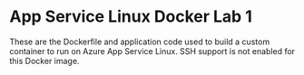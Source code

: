 # App Service Linux Docker Lab 1

These are the Dockerfile and application code used to build a custom container to run on Azure App Service Linux.  SSH support is not enabled for this Docker image.
